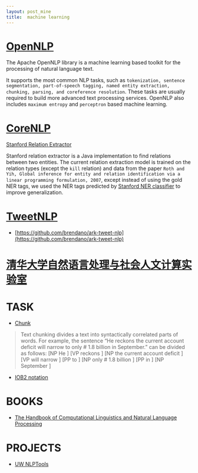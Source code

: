 ```yaml
---
layout: post_mine
title:  machine learning
---
```


# [OpenNLP](http://opennlp.apache.org/)

The Apache OpenNLP library is a machine learning based toolkit for the processing of natural language text.

It supports the most common NLP tasks, such as `tokenization, sentence segmentation, part-of-speech tagging, named entity extraction, chunking, parsing, and coreference resolution`. These tasks are usually required to build more advanced text processing services. OpenNLP also includes `maximum entropy` and `perceptron` based machine learning.

# [CoreNLP](http://nlp.stanford.edu)

[Stanford Relation Extractor](http://nlp.stanford.edu/software/relationExtractor.html)

Stanford relation extractor is a Java implementation to find relations between two entities. The current relation extraction model is trained on the relation types (except the `kill` relation) and data from the paper `Roth and Yih, Global inference for entity and relation identification via a linear programming formulation, 2007`, except instead of using the gold NER tags, we used the NER tags predicted by [Stanford NER classifier](http://nlp.stanford.edu/software/CRF-NER.shtml) to improve generalization.

# [TweetNLP](http://www.cs.cmu.edu/~ark/TweetNLP/)

* [https://github.com/brendano/ark-tweet-nlp](https://github.com/brendano/ark-tweet-nlp)

# [清华大学自然语言处理与社会人文计算实验室](http://nlp.csai.tsinghua.edu.cn/site2/)

# TASK

* [Chunk](http://www.chokkan.org/software/crfsuite/tutorial.html)

> Text chunking divides a text into syntactically correlated parts of words. For example, the sentence “He reckons the current account deficit will narrow to only # 1.8 billion in September.” can be divided as follows:
> [NP He ] [VP reckons ] [NP the current account deficit ] [VP will narrow ] [PP to ] [NP only # 1.8 billion ] [PP in ] [NP September ]

* [IOB2 notation](https://en.wikipedia.org/wiki/Inside_Outside_Beginning)

# BOOKS

* [The Handbook of Computational Linguistics and Natural Language Processing](https://books.google.com.hk/books?id=zBmom42eWPcC&pg=RA3-PT688&lpg=RA3-PT688&dq=Ratnaparkhi+thesis&source=bl&ots=N8F7p1qF62&sig=QS5ukHtyWeQYC_HOKsV1LfKZzmg&hl=zh-TW&sa=X&ved=0ahUKEwi05Pav-JvLAhWKl5QKHRXvDxcQ6AEIPTAE#v=onepage&q=Ratnaparkhi%20thesis&f=false)

# PROJECTS

* [UW NLPTools](https://github.com/knowitall/nlptools)


